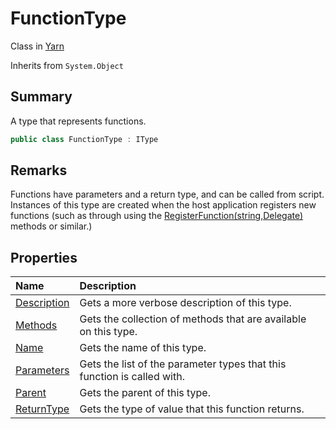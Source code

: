 # FunctionType

Class in [Yarn](api/csharp/yarn.md)

Inherits from `System.Object`

## Summary


A type that represents functions.


```csharp
public class FunctionType : IType
```

## Remarks


Functions have parameters and a return type, and can be called from
script. Instances of this type are created when the host
application registers new functions (such as through using the  <a href="yarn.library.registerfunction-7.md">RegisterFunction(string,Delegate)</a>  methods or similar.)


## Properties

|Name|Description|
|:---|:---|
|[Description](api/csharp/yarn.functiontype.description.md)|Gets a more verbose description of this type.|
|[Methods](api/csharp/yarn.functiontype.methods.md)|Gets the collection of methods that are available on this type.|
|[Name](api/csharp/yarn.functiontype.name.md)|Gets the name of this type.|
|[Parameters](api/csharp/yarn.functiontype.parameters.md)|Gets the list of the parameter types that this function is called with.|
|[Parent](api/csharp/yarn.functiontype.parent.md)|Gets the parent of this type.|
|[ReturnType](api/csharp/yarn.functiontype.returntype.md)|Gets the type of value that this function returns.|

